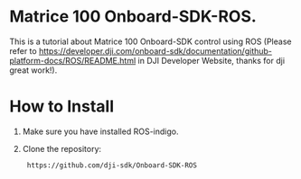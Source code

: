 # Matrice 100 Onboard-SDK-ROS.

This is a tutorial about Matrice 100 Onboard-SDK control using ROS (Please refer to https://developer.dji.com/onboard-sdk/documentation/github-platform-docs/ROS/README.html in DJI Developer Website, thanks for dji great work!).

# How to Install

1. Make sure you have installed ROS-indigo.

2. Clone the repository:

		https://github.com/dji-sdk/Onboard-SDK-ROS
